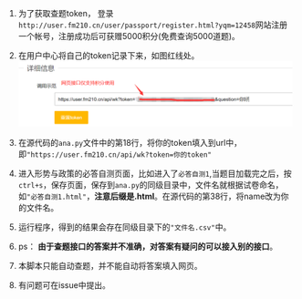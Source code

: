 1. 为了获取查题token， 登录`http://user.fm210.cn/user/passport/register.html?yqm=12458`网站注册一个帐号，注册成功后可获赠5000积分(免费查询5000道题)。
2. 在用户中心将自己的token记录下来，如图红线处。![image-20201211185017039](使用方法.assets/image-20201211185017039.png)

3. 在源代码的`ana.py`文件中的第18行，将你的token填入到url中，即`"https://user.fm210.cn/api/wk?token=你的token"`

4. 进入形势与政策的必答自测页面，比如进入了`必答自测1`,当题目加载完之后，按`ctrl+s`，保存页面，保存到`ana.py`的同级目录中，文件名就根据试卷命名，如`"必答自测1.html"`，**注意后缀是.html**。在源代码的第38行，将name改为你的文件名。
5. 运行程序，得到的结果会存在同级目录下的`"文件名.csv"`中。
6. ps： **由于查题接口的答案并不准确，对答案有疑问的可以接入别的接口**。

7. 本脚本只能自动查题，并不能自动将答案填入网页。
8. 有问题可在issue中提出。